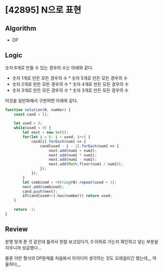 # [42895] N으로 표현
## Algorithm
- DP
## Logic
숫자 6개로 만들 수 있는 경우의 수는 아래와 같다.
- 숫자 1개로 만든 모든 경우의 수 * 숫자 5개로 만든 모든 경우의 수
- 숫자 2개로 만든 모든 경우의 수 * 숫자 4개로 만든 모든 경우의 수
- 숫자 3개로 만든 모든 경우의 수 * 숫자 3개로 만든 모든 경우의 수

이것을 일반화해서 구현하면 아래와 같다.
```js
function solution(N, number) {
    const cand = [];
    
    let used = 0;
    while(used < 9) {
        let next = new Set();
        for(let i = 0; i < used; i++) {
            cand[i].forEach(num1 => {
                cand[used - i - 1].forEach(num2 => {
                    next.add(num1 + num2);
                    next.add(num1 * num2);
                    next.add(num1 - num2);
                    next.add(Math.floor(num1 / num2));
                });
            });
        }
        let combined = +String(N).repeat(used + 1);
        next.add(combined);
        cand.push(next);
        if(cand[used++].has(number)) return used;
    }
    
    return -1;
}
```
## Review
분명 맞게 푼 것 같은데 틀려서 한참 보고있다가, 0 이하로 가는지 확인하고 넣는 부분을 지우니까 성공했다...

물론 이런 형식의 DP문제를 처음봐서 아이디어 생각하는 것도 오래걸리긴 했는데,,, 억울하다,,,
